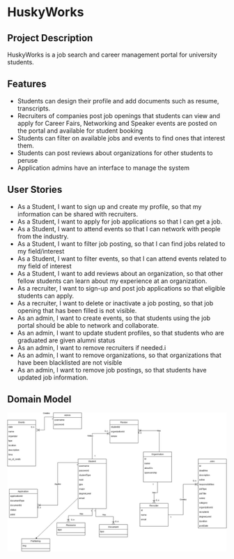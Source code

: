 # HuskyWorks

## Project Description
HuskyWorks is a job search and career management portal for university students. 

## Features
* Students can design their profile and add documents such as resume, transcripts.
* Recruiters of companies post job openings that students can view and apply for
Career Fairs, Networking and Speaker events are posted on the portal and available for student booking
* Students can filter on available jobs and events to find ones that interest them.
* Students can post reviews about organizations for other students to peruse 
* Application admins have an interface to manage the system

## User Stories
* As a Student, I want to sign up and create my profile, so that my information can be shared with recruiters.
* As a Student, I want to apply for job applications so that I can get a job.
* As a Student, I want to attend events so that I can network with people from the industry.
* As a Student, I want to filter job posting, so that I can find jobs related to my field/interest
* As a Student, I want to filter events, so that I can attend events related to my field of interest
* As a Student, I want to add reviews about an organization, so that other fellow students can learn about my experience at an organization.
* As a recruiter, I want to sign-up and post job applications so that eligible students can apply.
* As a recruiter, I want to delete or inactivate a job posting, so that job opening that has been filled is not visible.
* As an admin, I want to create events, so that students using the job portal should be able to network and collaborate.
* As an admin, I want to update student profiles, so that students who are graduated are given alumni status
* As an admin, I want to remove recruiters if needed.i
* As an admin, I want to remove organizations, so that organizations that have been blacklisted are not visible
* As an admin, I want to remove job postings, so that students have updated job information.

## Domain Model

![Domain Model](/assets/images/Web-Project-Domain_model.jpeg)

